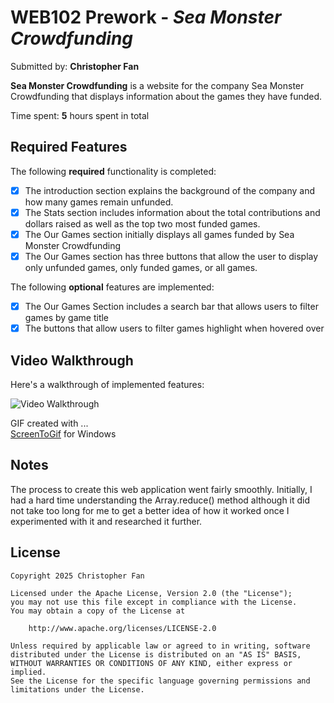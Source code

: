 # WEB102 Prework - *Sea Monster Crowdfunding*

Submitted by: **Christopher Fan**

**Sea Monster Crowdfunding** is a website for the company Sea Monster Crowdfunding that displays information about the games they have funded.

Time spent: **5** hours spent in total

## Required Features

The following **required** functionality is completed:

* [x] The introduction section explains the background of the company and how many games remain unfunded.
* [x] The Stats section includes information about the total contributions and dollars raised as well as the top two most funded games.
* [x] The Our Games section initially displays all games funded by Sea Monster Crowdfunding
* [x] The Our Games section has three buttons that allow the user to display only unfunded games, only funded games, or all games.

The following **optional** features are implemented:

* [x] The Our Games Section includes a search bar that allows users to filter games by game title
* [x] The buttons that allow users to filter games highlight when hovered over

## Video Walkthrough

Here's a walkthrough of implemented features:

<img src='https://imgur.com/a/b7Ybyjt' title='Video Walkthrough' width='' alt='Video Walkthrough' />

GIF created with ...  
[ScreenToGif](https://www.screentogif.com/) for Windows

## Notes

The process to create this web application went fairly smoothly. Initially, I had a hard time understanding the Array.reduce() method although it did not take too long for me to get a better idea of how it worked once I experimented with it and researched it further.

## License

    Copyright 2025 Christopher Fan

    Licensed under the Apache License, Version 2.0 (the "License");
    you may not use this file except in compliance with the License.
    You may obtain a copy of the License at

        http://www.apache.org/licenses/LICENSE-2.0

    Unless required by applicable law or agreed to in writing, software
    distributed under the License is distributed on an "AS IS" BASIS,
    WITHOUT WARRANTIES OR CONDITIONS OF ANY KIND, either express or implied.
    See the License for the specific language governing permissions and
    limitations under the License.
